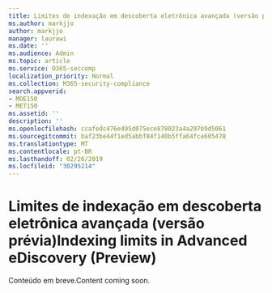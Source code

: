 ```yaml
---
title: Limites de indexação em descoberta eletrônica avançada (versão prévia)
ms.author: markjjo
author: markjjo
manager: laurawi
ms.date: ''
ms.audience: Admin
ms.topic: article
ms.service: O365-seccomp
localization_priority: Normal
ms.collection: M365-security-compliance
search.appverid:
- MOE150
- MET150
ms.assetid: ''
description: ''
ms.openlocfilehash: ccafedc476e495d075ece878023a4a297b9d5061
ms.sourcegitcommit: baf23be44f1ed5abbf84f140b5ffa64fce605478
ms.translationtype: MT
ms.contentlocale: pt-BR
ms.lasthandoff: 02/26/2019
ms.locfileid: "30295214"
---
```

# <a name="indexing-limits-in-advanced-ediscovery-preview"></a><span data-ttu-id="46756-102">Limites de indexação em descoberta eletrônica avançada (versão prévia)</span><span class="sxs-lookup"><span data-stu-id="46756-102">Indexing limits in Advanced eDiscovery (Preview)</span></span>

<span data-ttu-id="46756-103">Conteúdo em breve.</span><span class="sxs-lookup"><span data-stu-id="46756-103">Content coming soon.</span></span>
